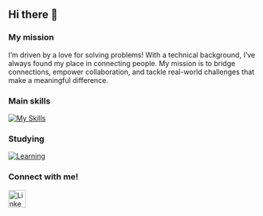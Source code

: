 ## Hi there 👋

<!--
I'm Rabii Hwaoui!
    Happy to see you here exploring my README code

- 🌱 I’m currently learning Cloud computing
-->


### My mission
I’m driven by a love for solving problems! With a technical background, I’ve always found my place in connecting people. My mission is to bridge connections, empower collaboration, and tackle real-world challenges that make a meaningful difference.

<!--
     This is the list of my skills and tools I am studying!
-->

### Main skills
[![My Skills](https://skillicons.dev/icons?i=,github,git,mongodb,mysql,java,spring,react,html,css)](https://skillicons.dev)

### Studying
[![Learning](https://skillicons.dev/icons?i=aws,azure)](https://skillicons.dev)



### Connect with me!
<div>
    <a href="https://www.linkedin.com/in/rabii-hwaoui-2385571ba/">
        <img src="https://github.com/user-attachments/assets/880aaea6-79b9-4058-b9b4-342391ca04ea" alt="LinkedIn" width="35" height="35"/>
</div>


<!--
     Thanks for being my guest <3
-->

